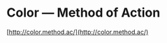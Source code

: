 <!--
id: 16428578999
link: http://tumblr.atmos.org/post/16428578999/color-method-of-action
slug: color-method-of-action
date: Tue Jan 24 2012 14:49:29 GMT-0800 (PST)
publish: 2012-01-024
tags: 
title: Color — Method of Action
-->


Color — Method of Action
========================

[http://color.method.ac/](http://color.method.ac/)

